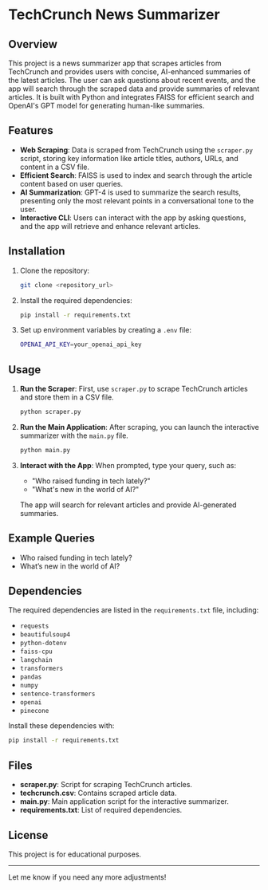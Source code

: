 

# TechCrunch News Summarizer

## Overview

This project is a news summarizer app that scrapes articles from TechCrunch and provides users with concise, AI-enhanced summaries of the latest articles. The user can ask questions about recent events, and the app will search through the scraped data and provide summaries of relevant articles. It is built with Python and integrates FAISS for efficient search and OpenAI's GPT model for generating human-like summaries.

## Features

- **Web Scraping**: Data is scraped from TechCrunch using the `scraper.py` script, storing key information like article titles, authors, URLs, and content in a CSV file.
- **Efficient Search**: FAISS is used to index and search through the article content based on user queries.
- **AI Summarization**: GPT-4 is used to summarize the search results, presenting only the most relevant points in a conversational tone to the user.
- **Interactive CLI**: Users can interact with the app by asking questions, and the app will retrieve and enhance relevant articles.

## Installation

1. Clone the repository:
   ```bash
   git clone <repository_url>
   ```

2. Install the required dependencies:
   ```bash
   pip install -r requirements.txt
   ```

3. Set up environment variables by creating a `.env` file:
   ```bash
   OPENAI_API_KEY=your_openai_api_key
   ```

## Usage

1. **Run the Scraper**: First, use `scraper.py` to scrape TechCrunch articles and store them in a CSV file.
   ```bash
   python scraper.py
   ```

2. **Run the Main Application**: After scraping, you can launch the interactive summarizer with the `main.py` file.
   ```bash
   python main.py
   ```

3. **Interact with the App**: When prompted, type your query, such as:
   - "Who raised funding in tech lately?"
   - "What's new in the world of AI?"

   The app will search for relevant articles and provide AI-generated summaries.

## Example Queries
- Who raised funding in tech lately?
- What’s new in the world of AI?

## Dependencies

The required dependencies are listed in the `requirements.txt` file, including:

- `requests`
- `beautifulsoup4`
- `python-dotenv`
- `faiss-cpu`
- `langchain`
- `transformers`
- `pandas`
- `numpy`
- `sentence-transformers`
- `openai`
- `pinecone`

Install these dependencies with:
```bash
pip install -r requirements.txt
```

## Files

- **scraper.py**: Script for scraping TechCrunch articles.
- **techcrunch.csv**: Contains scraped article data.
- **main.py**: Main application script for the interactive summarizer.
- **requirements.txt**: List of required dependencies.

## License

This project is for educational purposes.

---

Let me know if you need any more adjustments!
